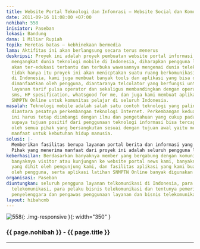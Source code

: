 ```yaml
---
title: Website Portal Teknologi dan Infomrasi – Website Social dan Komunitas
date: 2011-09-16 11:08:00 +07:00
nohibah: 558
inisiator: Paseban
lokasi: Bandung
dana: 1 Miliar Rupiah
topik: Meretas batas – kebhinekaan bermedia
lama: Aktifitas ini akan berlangsung secara terus menerus
deskripsi: Proyek ini adalah proyek pembuatan website portal informasi yang spesifik
  mengangkat dunia teknologi mobile di Indonesia, diharapkan pengguna layanan telekomunikasi
  akan ter-edukasi terbantu dan terbuka wawasannya mengenai dunia telekomunikasi,
  tidak hanya itu proyek ini akan menicptakan suatu ruang berkomunikasi para komunitas
  di Indonesia, kami juga membuat banyak tools dan aplikasi yang bisa digunakan dan
  dimanfaatkan oleh pengguna, diantaranya telcolator yang berfungsi untuk menghitung
  layanan tarif pulsa operator dan sekaligus membandingkan dengan operator lain, free
  sms, HP spesification, whatsgood for me, dan juga kami membuat aplikasi Latihan
  SNMPTN Online untuk komunitas pelajar di seluruh Indonesia.
masalah: Teknologi mobile adalah salah satu contoh teknologi yang paling cepat perkembangannya
  diantara pesatnya perkembangan teknologi Internet. Perkembangan kedua teknologi
  ini harus tetap diimbangi dengan ilmu dan pengetahuan yang cukup pada sisi pengguna,
  supaya tujuan positif dari penggunaan teknologi informasi bisa tercapai dan dirasakan
  oleh semua pihak yang bersangkutan sesuai dengan tujuan awal yaitu memberikan banyak
  manfaat untuk kebutuhan hidup manusia.
solusi: |-
  Memberikan fasilitas berupa layanan portal berita dan informasi yang memuat banyak konten seputar teknologi mobile, berupa informasi berita, artikel dan lainnya, yang tentunya akan sangat berguna bagi para pengguna layanan telekomunikais di Indoensia, tidak hanya itu kami akan membantu pengguna layanan telekomunikasi dengan banyak tools dan aplikasi.
  Pihak yang menerima manfaat dari proyek ini adalah seluruh pengguna layanan telkomunikasi di Indonesia, para pengguna layanan telekomunikasi, para pelaku bisnis telekomunikasi dan tentunya pemerintah sebagai penyelenggara dan pengawas penggunaan layanan dan bisnis telekomunikasi.
keberhasilan: Berdasarkan banyaknya member yang bergabung dengan komunitas paseban.com,
  banyaknya visitor atau kunjungan ke website portal news kami, banyaknya page views
  yang dihit oleh pengunjung kami, dan fasilitas aplikasi yang kami buat banyak digunakan
  oleh pengguna, serta aplikasi latihan SNMPTN Online banyak digunakan oleh pelajar.
organisasi: Paseban
diuntungkan: seluruh pengguna layanan telkomunikasi di Indonesia, para pengguna layanan
  telekomunikasi, para pelaku bisnis telekomunikasi dan tentunya pemerintah sebagai
  penyelenggara dan pengawas penggunaan layanan dan bisnis telekomunikasi
layout: hibahcmb
---
```


![558](/static/img/hibahcmb/558.png){: .img-responsive }{: width="350" }

### {{ page.nohibah }} - {{ page.title }}

---
